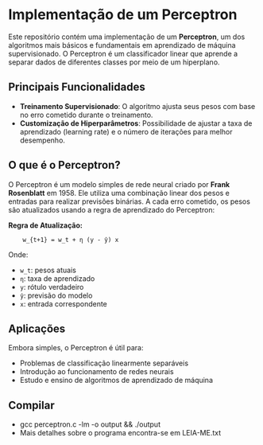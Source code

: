 # Implementação de um Perceptron

Este repositório contém uma implementação de um **Perceptron**, um dos algoritmos mais básicos e fundamentais em aprendizado de máquina supervisionado. O Perceptron é um classificador linear que aprende a separar dados de diferentes classes por meio de um hiperplano.

## Principais Funcionalidades
- **Treinamento Supervisionado**: O algoritmo ajusta seus pesos com base no erro cometido durante o treinamento.
- **Customização de Hiperparâmetros**: Possibilidade de ajustar a taxa de aprendizado (learning rate) e o número de iterações para melhor desempenho.

## O que é o Perceptron?
O Perceptron é um modelo simples de rede neural criado por **Frank Rosenblatt** em 1958. Ele utiliza uma combinação linear dos pesos e entradas para realizar previsões binárias. A cada erro cometido, os pesos são atualizados usando a regra de aprendizado do Perceptron:

**Regra de Atualização:**
```
    w_{t+1} = w_t + η (y - ŷ) x
```

Onde:
- `w_t`: pesos atuais
- `η`: taxa de aprendizado
- `y`: rótulo verdadeiro
- `ŷ`: previsão do modelo
- `x`: entrada correspondente

## Aplicações
Embora simples, o Perceptron é útil para:
- Problemas de classificação linearmente separáveis
- Introdução ao funcionamento de redes neurais
- Estudo e ensino de algoritmos de aprendizado de máquina

## Compilar
- gcc perceptron.c -lm -o output && ./output
- Mais detalhes sobre o programa encontra-se em LEIA-ME.txt
